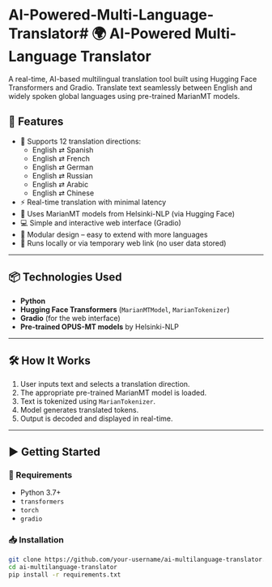 # AI-Powered-Multi-Language-Translator# 🌍 AI-Powered Multi-Language Translator

A real-time, AI-based multilingual translation tool built using Hugging Face Transformers and Gradio. Translate text seamlessly between English and widely spoken global languages using pre-trained MarianMT models.

## 🚀 Features

- 🔁 Supports 12 translation directions:
  - English ⇄ Spanish
  - English ⇄ French
  - English ⇄ German
  - English ⇄ Russian
  - English ⇄ Arabic
  - English ⇄ Chinese
- ⚡ Real-time translation with minimal latency
- 🧠 Uses MarianMT models from Helsinki-NLP (via Hugging Face)
- 💻 Simple and interactive web interface (Gradio)
- 🔌 Modular design – easy to extend with more languages
- 🔐 Runs locally or via temporary web link (no user data stored)

---

## 📦 Technologies Used

- **Python**
- **Hugging Face Transformers** (`MarianMTModel`, `MarianTokenizer`)
- **Gradio** (for the web interface)
- **Pre-trained OPUS-MT models** by Helsinki-NLP

---

## 🛠 How It Works

1. User inputs text and selects a translation direction.
2. The appropriate pre-trained MarianMT model is loaded.
3. Text is tokenized using `MarianTokenizer`.
4. Model generates translated tokens.
5. Output is decoded and displayed in real-time.

---

## ▶️ Getting Started

### 🔧 Requirements

- Python 3.7+
- `transformers`
- `torch`
- `gradio`

### 📥 Installation

```bash
git clone https://github.com/your-username/ai-multilanguage-translator.git
cd ai-multilanguage-translator
pip install -r requirements.txt
